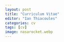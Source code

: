 ```yaml
---
layout: post
title: "Curriculum Vitae"
editor: "Ian Thiacoules"
categories: cv
tags: [cv]
image: nasarocket.webp
---
```

